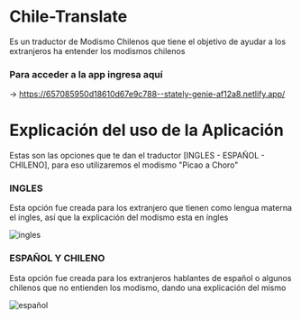 # Chile-Translate

Es un traductor de Modismo Chilenos que tiene el objetivo de ayudar a los extranjeros ha entender los modismos chilenos

### Para acceder a la app ingresa aquí  
-> https://657085950d18610d67e9c788--stately-genie-af12a8.netlify.app/

# Explicación del uso de la Aplicación

Estas son las opciones que te dan el traductor [INGLES - ESPAÑOL - CHILENO], para eso utilizaremos el modismo "Picao a Choro"

### INGLES

Esta opción fue creada para los extranjero que tienen como lengua materna el ingles, así que la explicación del modismo esta en íngles

![ingles](https://github.com/LukasParra/Chile-Translate/assets/150611303/a7daf51c-0c11-4aae-8c91-cc5b3dadeb55)


### ESPAÑOL Y CHILENO

Esta opción fue creada para los extranjeros hablantes de español o algunos chilenos que no entienden los modismo, dando una explicación 
del mismo

![español](https://github.com/LukasParra/Chile-Translate/assets/150611303/57a8a4f3-5330-4076-a53c-3aa5996c248d)

